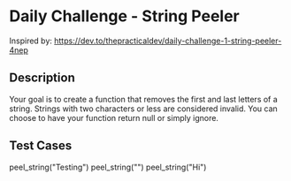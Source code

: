 # Daily Challenge - String Peeler
Inspired by: https://dev.to/thepracticaldev/daily-challenge-1-string-peeler-4nep

## Description
Your goal is to create a function that removes the first and last letters of a string.
Strings with two characters or less are considered invalid.
You can choose to have your function return null or simply ignore.

## Test Cases
peel_string("Testing")
peel_string("")
peel_string("Hi")